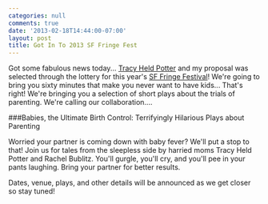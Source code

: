 ```yaml
---
categories: null
comments: true
date: '2013-02-18T14:44:00-07:00'
layout: post
title: Got In To 2013 SF Fringe Fest
---
```


Got some fabulous news today... [Tracy Held Potter](http://www.allterraintheater.org/?q=node/2) and my proposal was selected through the lottery for this year's [SF Fringe Festival](http://www.sffringe.org/wordpress/)! We're going to bring you sixty minutes that make you never want to have kids... That's right! We're bringing you a selection of short plays about the trials of parenting. We're calling our collaboration....

###Babies, the Ultimate Birth Control: Terrifyingly Hilarious Plays about Parenting

Worried your partner is coming down with baby fever? We'll put a stop to that! Join us for tales from the sleepless side by harried moms Tracy Held Potter and Rachel Bublitz. You'll gurgle, you'll cry, and you'll pee in your pants laughing. Bring your partner for better
results.

Dates, venue, plays, and other details will be announced as we get closer so stay tuned!